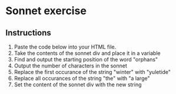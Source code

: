 # Sonnet exercise

## Instructions

1. Paste the code below into your HTML file.
2. Take the contents of the sonnet div and place it in a variable
3. Find and output the starting position of the word "orphans"
4. Output the number of characters in the sonnet
5. Replace the first occurance of the string "winter" with "yuletide"
6. Replace all occurances of the string "the" with "a large"
7. Set the content of the sonnet div with the new string


